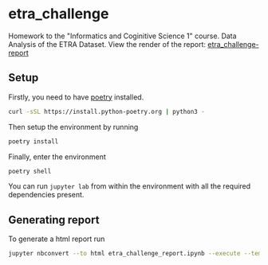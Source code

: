 # etra_challenge

Homework to the "Informatics and Coginitive Science 1" course. Data Analysis of the ETRA Dataset. 
View the render of the report: [etra_challenge-report](https://raw.githack.com/dbeinhauer/etra_challenge/main/etra_challenge_report.html)

## Setup

Firstly, you need to have [poetry](https://python-poetry.org/docs/) installed.
```sh
curl -sSL https://install.python-poetry.org | python3 -
```

Then setup the environment by running
```sh
poetry install
```

Finally, enter the environment
```sh
poetry shell
```

You can run ```jupyter lab``` from within the environment with all the required dependencies present.

## Generating report

To generate a html report run

```sh
jupyter nbconvert --to html etra_challenge_report.ipynb --execute --template pj
```
